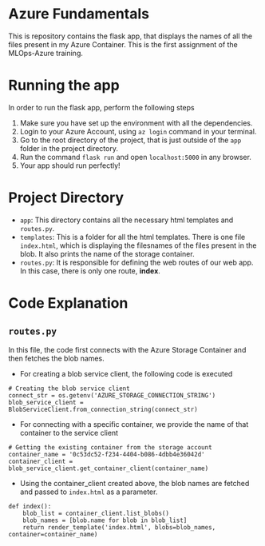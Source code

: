 # Azure Fundamentals
This is repository contains the flask app, that displays the names of all the files present in my Azure Container.
This is the first assignment of the MLOps-Azure training.
# Running the app
In order to run the flask app, perform the following steps

1. Make sure you have set up the environment with all the dependencies.
2. Login to your Azure Account, using `az login` command in your terminal.
3. Go to the root directory of the project, that is just outside of the `app` folder in the project directory.
4. Run the command `flask run` and open `localhost:5000` in any browser.
5. Your app should run perfectly!

# Project Directory
* `app`: This directory contains all the necessary html templates and `routes.py`.
* `templates`: This is a folder for all the html templates. There is one file `index.html`, which is displaying the filesnames of the files present in the blob. It also prints the name of the storage container.
* `routes.py`: It is responsible for defining the web routes of our web app. In this case, there is only one route, **index**. 

# Code Explanation
## `routes.py`
In this file, the code first connects with the Azure Storage Container and then fetches the blob names. 

* For creating a blob service client, the following code is executed
```
# Creating the blob service client 
connect_str = os.getenv('AZURE_STORAGE_CONNECTION_STRING')
blob_service_client = BlobServiceClient.from_connection_string(connect_str)
```

* For connecting with a specific container, we provide the name of that container to the service client
```
# Getting the existing container from the storage account
container_name = '0c53dc52-f234-4404-b086-4dbb4e36042d'
container_client = blob_service_client.get_container_client(container_name)
```

* Using the container_client created above, the blob names are fetched and passed to `index.html` as a parameter.
```
def index():
    blob_list = container_client.list_blobs()
    blob_names = [blob.name for blob in blob_list]
    return render_template('index.html', blobs=blob_names, container=container_name)
```

